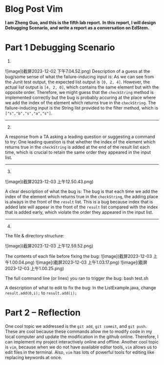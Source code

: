# Blog Post Vim
**I am Zheng Guo, and this is the fifth lab report.**
**In this report, I will design Debugging Scenario, and write a report as a conversation on EdStem.**

# Part 1 Debugging Scenario
1.
![image](截屏2023-12-02 下午7.04.52.png)
Description of a guess at the bug/some sense of what the failure-inducing input is: 
As we can see from the Junit test output, the expected list output is `[0, 2, 4]`. However, the actual list output is `[4, 2, 0]`, which contains the same element but with the opposite order. Therefore, we might guess that the `checkString` method is implemented correctly but the bug is probably accuring at the place where we add the index of the element which returns true in the `checkString`. The failure-inducing input is the String list provided to the filter method, which is `["s","b","s","a","s"]`.

---

2.
A response from a TA asking a leading question or suggesting a command to try:
One leading question is that whether the index of the element which returns true in the `checkString` is added at the end of the result list each time, which is crucial to retain the same order they appeared in the input list.

---

3.

![image](截屏2023-12-03 上午12.50.43.png)

A clear description of what the bug is:
The bug is that each time we add the index of the element which returns true in the `checkString`, the adding place is always in the front of the `result` list. This is a bug because index that is added late will appear in the front of the `result` list compared with the index that is added early, which violate the order they appeared in the input list.

---

4.
The file & directory structure:

![image](截屏2023-12-03 上午12.59.52.png)


The contents of each file before fixing the bug:
![image](截屏2023-12-03 上午1.00.04.png)
![image](截屏2023-12-03 上午1.03.17.png)
![image](截屏2023-12-03 上午1.00.25.png)


The full command line (or lines) you ran to trigger the bug:
bash test.sh

A description of what to edit to fix the bug:
In the ListExample.java, change `result.add(0,i);` to `result.add(i);`

# Part 2 – Reflection
One cool topic we addressed is the `git add`, `git commit`, and `git push`. These are cool because these commands allow me to modify code in my local computer and update the modification in the github online. Therefore, I can implement my project interactively online and offline. Another cool topic is `vim`, because when we do not have available editor tools, `vim` allows us to edit files in the terminal. Also, `vim` has lots of powerful tools for editing like replacing keywords at once.
